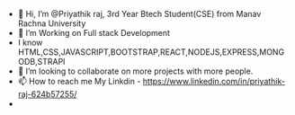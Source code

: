 - 👋 Hi, I’m @Priyathik raj, 3rd Year Btech Student(CSE) from Manav Rachna University
- 👀 I’m Working on Full stack Development
- I know HTML,CSS,JAVASCRIPT,BOOTSTRAP,REACT,NODEJS,EXPRESS,MONGODB,STRAPI
- 💞️ I’m looking to collaborate on more projects with more people.
- 📫 How to reach me My Linkdin - https://www.linkedin.com/in/priyathik-raj-624b57255/
- 

<!---
PriyathikGit/PriyathikGit is a ✨ special ✨ repository because its `README.md` (this file) appears on your GitHub profile.
You can click the Preview link to take a look at your changes.
--->
